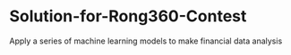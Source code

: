 # Solution-for-Rong360-Contest
Apply  a series of machine learning models to make financial data analysis 
